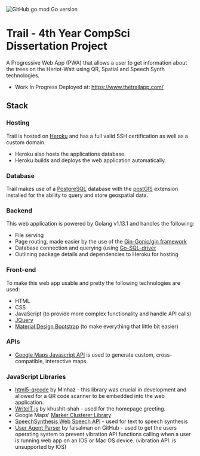 ![GitHub go.mod Go version](https://img.shields.io/github/go-mod/go-version/ruaridhmollica/Trail?label=Powered%20by%20Go&logo=Go)

# Trail - 4th Year CompSci Dissertation Project
A Progressive Web App (PWA) that allows a user to get information about the trees on the Heriot-Watt using QR, Spatial and Speech Synth technologies.
* Work In Progress Deployed at: https://www.thetrailapp.com/

## Stack

### Hosting
Trail is hosted on [Heroku](https://www.heroku.com/) and has a full valid SSH certification as well as a custom domain.
- Heroku also hosts the applications database.
- Heroku builds and deploys the web application automatically.

### Database
Trail makes use of a [PostgreSQL](https://www.postgresql.org/) database with the [postGIS](https://postgis.net/) extension installed for the ability to query and store geospatial data.

### Backend
This web application is powered by Golang v1.13.1 and handles the following:
* File serving
* Page routing, made easier by the use of the [Gin-Gonic/gin framework](https://github.com/gin-gonic/gin)
* Database connection and querying (using [Go-SQL-driver](https://github.com/go-sql-driver/mysql)
* Outlining package details and dependencies to Heroku for hosting

### Front-end
To make this web app usable and pretty the following technologies are used:
* HTML
* CSS
* JavaScript (to provide more complex functionality and handle API calls)
* [JQuery](https://jquery.com/)
* [Material Design Bootstrap](https://mdbootstrap.com/) (to make everything that little bit easier)

### APIs
* [Google Maps Javascript API](https://developers.google.com/maps/documentation/javascript/overview) is used to generate custom, cross-compatible, interactive maps.

### JavaScript Libraries
* [html5-qrcode](https://blog.minhazav.dev/HTML5-QR-Code-scanning-launched-v1.0.1/#how-to-use) by Minhaz - this library was crucial in development and allowed for a QR code scanner to be embedded into the web application.
* [WriteIT.js](https://khushit-shah.github.io/WriteIt.js/) by khushit-shah - used for the homepage greeting.
* Google Maps' [Marker Clusterer Library](https://googlemaps.github.io/v3-utility-library/classes/_google_markerclustererplus.markerclusterer.html)
* [SpeechSynthesis Web Speech API](https://developer.mozilla.org/en-US/docs/Web/API/SpeechSynthesis) - used for text to speech synthesis
* [User Agent Parser](https://github.com/faisalman/ua-parser-js) by faisalman on GitHub - used to get the users operating system to prevent vibration API functions calling when a user is running web app on an IOS or Mac OS device. (vibration API. is unsupported by IOS)
